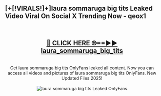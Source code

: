 <h2>[+[!VIRALS!]+]laura sommaruga big tits Leaked Video Viral On Social X Trending Now - qeox1</h2>
<br>
<div align="center">
<h2><a href="https://libra.edu.pl?laura_sommaruga_big_tits" rel="nofollow">🔴 CLICK HERE 🌐==►► laura_sommaruga_big_tits</a></h2>
<br>
Get laura sommaruga big tits OnlyFans leaked all content. Now you can access all videos and pictures of laura sommaruga big tits OnlyFans. New Updated Files 2025!
<br>
<br>
<a href="https://libra.edu.pl?laura_sommaruga_big_tits" rel="nofollow" data-target="animated-image.originalLink"><img src="https://i.ibb.co.com/WyWwxjT/player-gif2.gif" alt="laura sommaruga big tits Leaked OnlyFans" style="max-width: 100%; display: inline-block;" data-target="animated-image.originalImage"></a>
</div>
<br>